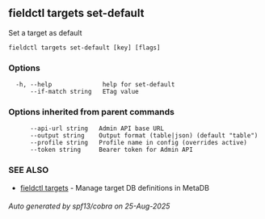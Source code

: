 ## fieldctl targets set-default

Set a target as default

```
fieldctl targets set-default [key] [flags]
```

### Options

```
  -h, --help              help for set-default
      --if-match string   ETag value
```

### Options inherited from parent commands

```
      --api-url string   Admin API base URL
      --output string    Output format (table|json) (default "table")
      --profile string   Profile name in config (overrides active)
      --token string     Bearer token for Admin API
```

### SEE ALSO

* [fieldctl targets](fieldctl_targets.md)	 - Manage target DB definitions in MetaDB

###### Auto generated by spf13/cobra on 25-Aug-2025
